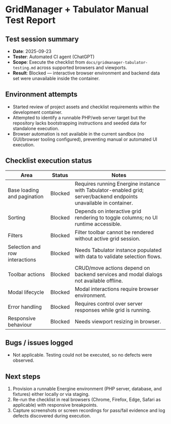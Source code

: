 # GridManager + Tabulator Manual Test Report

## Test session summary
- **Date**: 2025-09-23
- **Tester**: Automated CI agent (ChatGPT)
- **Scope**: Execute the checklist from `docs/gridmanager-tabulator-testing.md` across supported browsers and viewports.
- **Result**: Blocked — interactive browser environment and backend data set were unavailable inside the container.

## Environment attempts
- Started review of project assets and checklist requirements within the development container.
- Attempted to identify a runnable PHP/web server target but the repository lacks bootstrapping instructions and seeded data for standalone execution.
- Browser automation is not available in the current sandbox (no GUI/browser tooling configured), preventing manual or automated UI execution.

## Checklist execution status

| Area | Status | Notes |
| ---- | ------ | ----- |
| Base loading and pagination | Blocked | Requires running Energine instance with Tabulator-enabled grid; server/backend endpoints unavailable in container. |
| Sorting | Blocked | Depends on interactive grid rendering to toggle columns; no UI runtime accessible. |
| Filters | Blocked | Filter toolbar cannot be rendered without active grid session. |
| Selection and row interactions | Blocked | Needs Tabulator instance populated with data to validate selection flows. |
| Toolbar actions | Blocked | CRUD/move actions depend on backend services and modal dialogs not available offline. |
| Modal lifecycle | Blocked | Modal interactions require browser environment. |
| Error handling | Blocked | Requires control over server responses while grid is running. |
| Responsive behaviour | Blocked | Needs viewport resizing in browser. |

## Bugs / issues logged
- Not applicable. Testing could not be executed, so no defects were observed.

## Next steps
1. Provision a runnable Energine environment (PHP server, database, and fixtures) either locally or via staging.
2. Re-run the checklist in real browsers (Chrome, Firefox, Edge, Safari as applicable) with responsive breakpoints.
3. Capture screenshots or screen recordings for pass/fail evidence and log defects discovered during execution.

